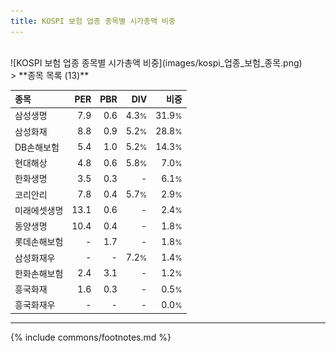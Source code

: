 ```yaml
---
title: KOSPI 보험 업종 종목별 시가총액 비중
---
```

<br>
![KOSPI 보험 업종 종목별 시가총액 비중](images/kospi_업종_보험_종목.png)
<br>
> **종목 목록 (13)**<a id="list"></a>

| **종목** | **PER** | **PBR** | **DIV** | **비중** |
| :------- | ------: | ------: | ------: | -------: |
| 삼성생명 | 7.9 | 0.6 | 4.3<small>%</small> | 31.9<small>%</small> |
| 삼성화재 | 8.8 | 0.9 | 5.2<small>%</small> | 28.8<small>%</small> |
| DB손해보험 | 5.4 | 1.0 | 5.2<small>%</small> | 14.3<small>%</small> |
| 현대해상 | 4.8 | 0.6 | 5.8<small>%</small> | 7.0<small>%</small> |
| 한화생명 | 3.5 | 0.3 | - | 6.1<small>%</small> |
| 코리안리 | 7.8 | 0.4 | 5.7<small>%</small> | 2.9<small>%</small> |
| 미래에셋생명 | 13.1 | 0.6 | - | 2.4<small>%</small> |
| 동양생명 | 10.4 | 0.4 | - | 1.8<small>%</small> |
| 롯데손해보험 | - | 1.7 | - | 1.8<small>%</small> |
| 삼성화재우 | - | - | 7.2<small>%</small> | 1.4<small>%</small> |
| 한화손해보험 | 2.4 | 3.1 | - | 1.2<small>%</small> |
| 흥국화재 | 1.6 | 0.3 | - | 0.5<small>%</small> |
| 흥국화재우 | - | - | - | 0.0<small>%</small> |

---
{% include commons/footnotes.md %}